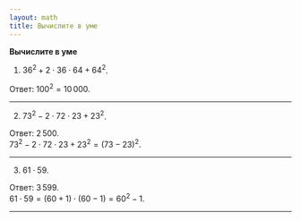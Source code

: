 ```yaml
---
layout: math
title: Вычислите в уме
---
```


**Вычислите в уме**

1) $36^2 + 2 \cdot 36 \cdot 64 + 64^2$.

Ответ: $100^2 = 10\,000$.

--- ---

2) $73^2 - 2 \cdot 72 \cdot 23 + 23^2$.

Ответ: $2\,500$.
<br>
$73^2 - 2 \cdot 72 \cdot 23 + 23^2 = (73 - 23)^2$.

--- ---

3) $61 \cdot 59$.

Ответ: $3\,599$.
<br>
$61 \cdot 59 = (60 + 1) \cdot(60 - 1) = 60^2 - 1$.

--- ---
